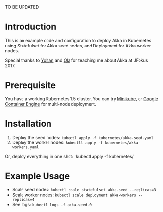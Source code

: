 
TO BE UPDATED

Introduction
============
This is an example code and configuration to deploy Akka in Kubernetes using Statefulset for Akka seed nodes, and Deployment for Akka worker nodes.

Special thanks to [Yohan](https://twitter.com/apnylle) and [Ola](https://twitter.com/gotoOla) for teaching me about Akka at JFokus 2017.

Prerequisite
============
You have a working Kubernetes 1.5 cluster. You can try [Minikube](https://github.com/kubernetes/minikube), or [Google Container Engine](https://cloud.google.com/container-engine/) for multi-node deployment.

Installation
============
1. Deploy the seed nodes: `kubectl apply -f kubernetes/akka-seed.yaml`
1. Deploy the worker nodes: `kubectll apply -f kubernetes/akka-workers.yaml`

Or, deploy everything in one shot: `kubectl apply -f kubernetes/

Example Usage
=============
* Scale seed nodes: `kubectl scale statefulset akka-seed --replicas=3`
* Scale worker nodes: `kubectl scale deployment akka-workers --replicas=4`
* See logs: `kubectl logs -f akka-seed-0`

